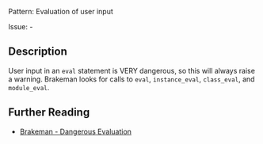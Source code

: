 Pattern: Evaluation of user input

Issue: -

## Description

User input in an `eval` statement is VERY dangerous, so this will always raise a warning. Brakeman looks for calls to `eval`, `instance_eval`, `class_eval`, and `module_eval`.

## Further Reading

* [Brakeman - Dangerous Evaluation](https://brakemanscanner.org/docs/warning_types/dangerous_eval/)